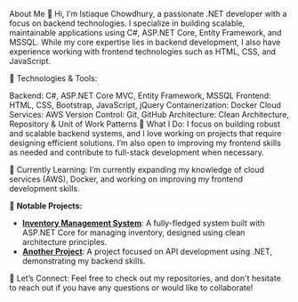 About Me
👋 Hi, I’m Istiaque Chowdhury, a passionate .NET developer with a focus on backend technologies. I specialize in building scalable, maintainable applications using C#, ASP.NET Core, Entity Framework, and MSSQL. While my core expertise lies in backend development, I also have experience working with frontend technologies such as HTML, CSS, and JavaScript.

🔧 Technologies & Tools:

Backend: C#, ASP.NET Core MVC, Entity Framework, MSSQL
Frontend: HTML, CSS, Bootstrap, JavaScript, jQuery
Containerization: Docker
Cloud Services: AWS 
Version Control: Git, GitHub
Architecture: Clean Architecture, Repository & Unit of Work Patterns
🚀 What I Do: I focus on building robust and scalable backend systems, and I love working on projects that require designing efficient solutions. I’m also open to improving my frontend skills as needed and contribute to full-stack development when necessary.

🌱 Currently Learning: I’m currently expanding my knowledge of cloud services (AWS), Docker, and working on improving my frontend development skills.


🌟 **Notable Projects:**
- **[Inventory Management System](https://github.com/istiaquechowdhury/DevSkillSawariInventory)**: A fully-fledged system built with ASP.NET Core for managing inventory, designed using clean architecture principles.
- **[Another Project](link-to-project)**: A project focused on API development using .NET, demonstrating my backend skills.


🔗 Let’s Connect: Feel free to check out my repositories, and don't hesitate to reach out if you have any questions or would like to collaborate!
